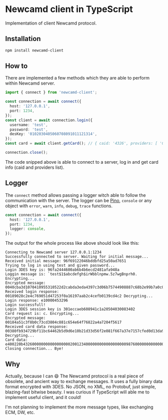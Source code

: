 # Newcamd client in TypeScript

Implementation of client Newcamd protocol.

## Installation

```sh
npm install newcamd-client
```

## How to

There are implemented a few methods which they are able to perform within Newcamd server.

```ts
import { connect } from 'newcamd-client';

const connection = await connect({
  host: '127.0.0.1',
  port: 1234,
});
const client = await connection.login({
  username: 'test',
  password: 'test',
  desKey: '0102030405060708091011121314',
});
const card = await client.getCard(); // { caid: '4326', providers: [ '001234', '009876' ] }

connection.close();
```

The code snipped above is able to connect to a server, log in and get card info (caid and providers list).

## Logger

The `connect` method allows passing a logger witch able to follow the communication with the server. The logger can be [Pino](https://github.com/pinojs/pino), `console` or any object with `error`, `warn`, `info`, `debug`, `trace` functions.

```ts
const connection = await connect({
  host: '127.0.0.1',
  port: 1234,
  logger: console,
});
```

The output for the whole process like above should look like this:

```text
Connecting to Newcamd server 127.0.0.1:1234
Successfully connected to server. Waiting for initial message...
Received initial message: 96f69122046bddbfd25a50ad7651
Trying to log in using test and given password...
Login 3DES key is: 96fa2444600ab6b4b6ecd2481afa948a
Loggin message is: `test$1$abcdefgh$irWbblnpmw.5z7wgBnprh0. Encrypting...
Encrypted message: 0040cba3d1070410955310522d2cabda3eda4397c3d06b75744908887c68b2e99b7a0c0214f2eaa72a4eaf9c8016d2c179a543b8717ee54da8edd97ac983f518d982
Received login response: 00189028c2e4c769051d47253f0a16197aab2c4cefb0139cd4c2 Decrypting...
Login response: e10000453296
Login successfull!
Login 3DES session key is 301eccaeb608941c1a20504030083402
Card request is: c. Encrypting...
Encrypted message: 00184a51c3f8b0c73cd3804c881c654e64f76822a4a7204f5617
Received card data response: 00380fb934729bf11bc64462b5d9d6e10b21d33d56f2e081f667a37e7157cfed0d13da9f207a13a0e3b05cb9d0b4e41c88798409e37c22662d5f Decrypting...
Card data: e400220b43260000000000000000020012340000000000000000009876000000000000000062
Closing connection... Bye!
```

## Why

Actually, because I can 😄 The Newcamd protocol is a real piece of obsolete, and ancient way to exchange messages. It uses a fully binary data format encrypted with 3DES. No JSON, no XML, no Protobuf, just simple, blazing-fast bitwise beauty.
I was curious if TypeScript will able me to implement useful client, and it could!

I'm not planning to implement the more message types, like exchanging ECM, DW, etc.
